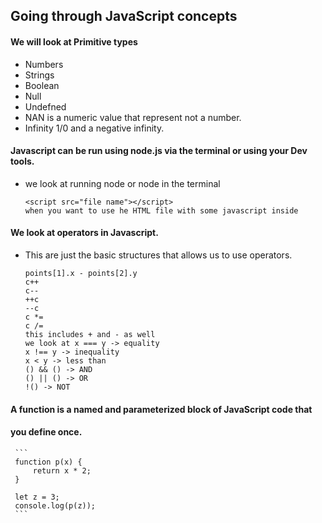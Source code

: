 ## Going through JavaScript concepts

#### We will look at Primitive types
   * Numbers
   * Strings
   * Boolean
   * Null
   * Undefned
   * NAN is a numeric value that represent not a number.
   * Infinity 1/0 and a negative infinity.

#### Javascript can be run using node.js via the terminal or using your Dev tools.
   * we look at running node or node <file Name> in the terminal 
     ```
     <script src="file name"></script>
     when you want to use he HTML file with some javascript inside 
     ```
#### We look at operators in Javascript.
   * This are just the basic structures that allows us to use operators.
     ```
     points[1].x - points[2].y
     c++
     c--
     ++c
     --c
     c *=
     c /=
     this includes + and - as well
     we look at x === y -> equality
     x !== y -> inequality
     x < y -> less than
     () && () -> AND
     () || () -> OR
     !() -> NOT
     ```
#### A function is a named and parameterized block of JavaScript code that
#### you define once.
     ```
     function p(x) {
         return x * 2;
     }

     let z = 3;
     console.log(p(z));
     ```
####   
